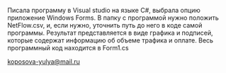 Писала программу в Visual studio на языке C#, выбрала опцию приложение Windows Forms. В папку с программой нужно положить NetFlow.csv, и, если нужно, уточнить путь до него в коде самой программы. 
Результат представляется в виде графика и подписей, которые содержат информацию об объеме трафика и оплате.
Весь программный код находится в Form1.cs

koposova-yulya@mail.ru
